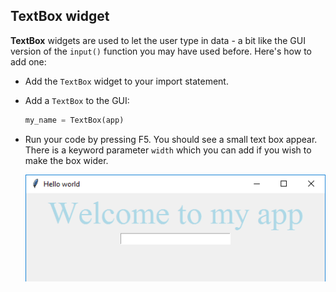 ## TextBox widget

**TextBox** widgets are used to let the user type in data - a bit like the GUI version of the `input()` function you may have used before. Here's how to add one:

- Add the `TextBox` widget to your import statement.

- Add a `TextBox` to the GUI:

    ```python
    my_name = TextBox(app)
    ```

- Run your code by pressing F5. You should see a small text box appear. There is a keyword parameter `width` which you can add if you wish to make the box wider.

    ![TextBox widget](images/text-box.png)

